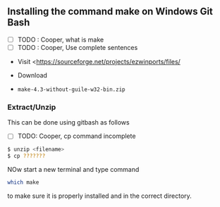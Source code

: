 ## Installing the command make on Windows Git Bash

- [ ] TODO : Cooper, what is make
- [ ] TODO : Cooper, Use complete sentences

* Visit <https://sourceforge.net/projects/ezwinports/files/

* Download

* `make-4.3-without-guile-w32-bin.zip`

### Extract/Unzip

This can be done using gitbash as follows

- [ ] TODO: Cooper, cp command incomplete

```bash
$ unzip <filename>
$ cp ???????
```

NOw start a new terminal and type command

```bash
which make
```

to make sure it is properly installed and in the correct directory.
